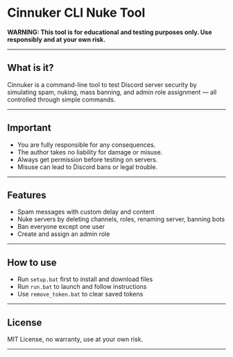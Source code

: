 # Cinnuker CLI Nuke Tool

**WARNING: This tool is for educational and testing purposes only. Use responsibly and at your own risk.**

---

## What is it?

Cinnuker is a command-line tool to test Discord server security by simulating spam, nuking, mass banning, and admin role assignment — all controlled through simple commands.

---

## Important

- You are fully responsible for any consequences.  
- The author takes no liability for damage or misuse.  
- Always get permission before testing on servers.  
- Misuse can lead to Discord bans or legal trouble.

---

## Features

- Spam messages with custom delay and content  
- Nuke servers by deleting channels, roles, renaming server, banning bots  
- Ban everyone except one user  
- Create and assign an admin role  

---

## How to use

- Run `setup.bat` first to install and download files  
- Run `run.bat` to launch and follow instructions  
- Use `remove_token.bat` to clear saved tokens  

---

## License

MIT License, no warranty, use at your own risk.

---
